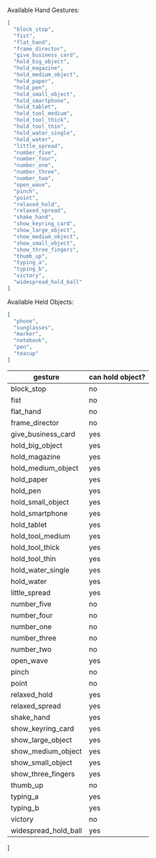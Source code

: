 Available Hand Gestures:

```json
[
  "block_stop",
  "fist",
  "flat_hand",
  "frame_director",
  "give_business_card",
  "hold_big_object",
  "hold_magazine",
  "hold_medium_object",
  "hold_paper",
  "hold_pen",
  "hold_small_object",
  "hold_smartphone",
  "hold_tablet",
  "hold_tool_medium",
  "hold_tool_thick",
  "hold_tool_thin",
  "hold_water_single",
  "hold_water",
  "little_spread",
  "number_five",
  "number_four",
  "number_one",
  "number_three",
  "number_two",
  "open_wave",
  "pinch",
  "point",
  "relaxed_hold",
  "relaxed_spread",
  "shake_hand",
  "show_keyring_card",
  "show_large_object",
  "show_medium_object",
  "show_small_object",
  "show_three_fingers",
  "thumb_up",
  "typing_a",
  "typing_b",
  "victory",
  "widespread_hold_ball"
]
```



Available Held Objects:
```json
[
  "phone",
  "sunglasses",
  "marker",
  "notebook",
  "pen",
  "teacup"
]
```

| gesture      | can hold object? |
| ----------- | ----------- |
| block_stop   | no |
| fist   | no |
| flat_hand    | no |
| frame_director   | no |
| give_business_card   | yes |
| hold_big_object    | yes |
| hold_magazine    | yes |
| hold_medium_object   | yes |
| hold_paper   | yes |
| hold_pen   | yes |
| hold_small_object    | yes |
| hold_smartphone    | yes |
| hold_tablet    | yes |
| hold_tool_medium   | yes |
| hold_tool_thick    | yes |
| hold_tool_thin   | yes |
| hold_water_single    | yes |
| hold_water   | yes |
| little_spread    | yes |
| number_five    | no |
| number_four    | no |
| number_one   | no |
| number_three   | no |
| number_two   | no |
| open_wave    | yes |
| pinch    | no |
| point    | no |
| relaxed_hold   | yes |
| relaxed_spread   | yes |
| shake_hand   | yes |
| show_keyring_card    | yes |
| show_large_object    | yes |
| show_medium_object   | yes |
| show_small_object    | yes |
| show_three_fingers   | yes |
| thumb_up   | no |
| typing_a   | yes |
| typing_b   | yes |
| victory    | no |
| widespread_hold_ball   | yes |
]
